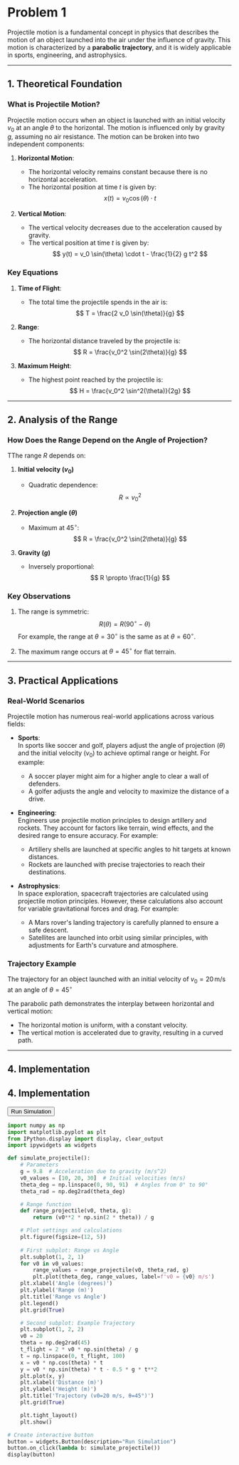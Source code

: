 # Problem 1

Projectile motion is a fundamental concept in physics that describes the motion of an object launched into the air under the influence of gravity. This motion is characterized by a **parabolic trajectory**, and it is widely applicable in sports, engineering, and astrophysics.

---

## 1. Theoretical Foundation

### What is Projectile Motion?

Projectile motion occurs when an object is launched with an initial velocity $v_0$ at an angle $\theta$ to the horizontal. The motion is influenced only by gravity $g$, assuming no air resistance. The motion can be broken into two independent components:

1. **Horizontal Motion**:
   - The horizontal velocity remains constant because there is no horizontal acceleration.
   - The horizontal position at time $t$ is given by:
     $$
     x(t) = v_0 \cos(\theta) \cdot t
     $$

2. **Vertical Motion**:
   - The vertical velocity decreases due to the acceleration caused by gravity.
   - The vertical position at time $t$ is given by:
     $$
     y(t) = v_0 \sin(\theta) \cdot t - \frac{1}{2} g t^2
     $$

### Key Equations

1. **Time of Flight**:
   - The total time the projectile spends in the air is:
     $$
     T = \frac{2 v_0 \sin(\theta)}{g}
     $$

2. **Range**:
   - The horizontal distance traveled by the projectile is:
     $$
     R = \frac{v_0^2 \sin(2\theta)}{g}
     $$

3. **Maximum Height**:
   - The highest point reached by the projectile is:
     $$
     H = \frac{v_0^2 \sin^2(\theta)}{2g}
     $$

---

## 2. Analysis of the Range

### How Does the Range Depend on the Angle of Projection?

TThe range $R$ depends on:

1. **Initial velocity ($v_0$)**  
   - Quadratic dependence:  
     $$
     R \propto v_0^2
     $$

2. **Projection angle ($\theta$)**  
   - Maximum at $45^\circ$:  
     $$
     R = \frac{v_0^2 \sin(2\theta)}{g}
     $$

3. **Gravity ($g$)**  
   - Inversely proportional:  
     $$
     R \propto \frac{1}{g}
     $$

### Key Observations
1. The range is symmetric:  
   $$
   R(\theta) = R(90^\circ - \theta)
   $$
   For example, the range at $\theta = 30^\circ$ is the same as at $\theta = 60^\circ$.

2. The maximum range occurs at $\theta = 45^\circ$ for flat terrain.

---

## 3. Practical Applications

### Real-World Scenarios

Projectile motion has numerous real-world applications across various fields:

- **Sports**:  
  In sports like soccer and golf, players adjust the angle of projection ($\theta$) and the initial velocity ($v_0$) to achieve optimal range or height. For example:
  - A soccer player might aim for a higher angle to clear a wall of defenders.
  - A golfer adjusts the angle and velocity to maximize the distance of a drive.

- **Engineering**:  
  Engineers use projectile motion principles to design artillery and rockets. They account for factors like terrain, wind effects, and the desired range to ensure accuracy. For example:
  - Artillery shells are launched at specific angles to hit targets at known distances.
  - Rockets are launched with precise trajectories to reach their destinations.

- **Astrophysics**:  
  In space exploration, spacecraft trajectories are calculated using projectile motion principles. However, these calculations also account for variable gravitational forces and drag. For example:
  - A Mars rover's landing trajectory is carefully planned to ensure a safe descent.
  - Satellites are launched into orbit using similar principles, with adjustments for Earth's curvature and atmosphere.

### Trajectory Example

The trajectory for an object launched with an initial velocity of $v_0 = 20\,\text{m/s}$ at an angle of $\theta = 45^\circ$



The parabolic path demonstrates the interplay between horizontal and vertical motion:
- The horizontal motion is uniform, with a constant velocity.
- The vertical motion is accelerated due to gravity, resulting in a curved path.

---

## 4. Implementation

## 4. Implementation

<button onclick="runSimulation()">Run Simulation</button>

```python
import numpy as np
import matplotlib.pyplot as plt
from IPython.display import display, clear_output
import ipywidgets as widgets

def simulate_projectile():
    # Parameters
    g = 9.8  # Acceleration due to gravity (m/s^2)
    v0_values = [10, 20, 30]  # Initial velocities (m/s)
    theta_deg = np.linspace(0, 90, 91)  # Angles from 0° to 90°
    theta_rad = np.deg2rad(theta_deg)

    # Range function
    def range_projectile(v0, theta, g):
        return (v0**2 * np.sin(2 * theta)) / g

    # Plot settings and calculations
    plt.figure(figsize=(12, 5))
    
    # First subplot: Range vs Angle
    plt.subplot(1, 2, 1)
    for v0 in v0_values:
        range_values = range_projectile(v0, theta_rad, g)
        plt.plot(theta_deg, range_values, label=f'v0 = {v0} m/s')
    plt.xlabel('Angle (degrees)')
    plt.ylabel('Range (m)')
    plt.title('Range vs Angle')
    plt.legend()
    plt.grid(True)

    # Second subplot: Example Trajectory
    plt.subplot(1, 2, 2)
    v0 = 20
    theta = np.deg2rad(45)
    t_flight = 2 * v0 * np.sin(theta) / g
    t = np.linspace(0, t_flight, 100)
    x = v0 * np.cos(theta) * t
    y = v0 * np.sin(theta) * t - 0.5 * g * t**2
    plt.plot(x, y)
    plt.xlabel('Distance (m)')
    plt.ylabel('Height (m)')
    plt.title('Trajectory (v0=20 m/s, θ=45°)')
    plt.grid(True)

    plt.tight_layout()
    plt.show()

# Create interactive button
button = widgets.Button(description="Run Simulation")
button.on_click(lambda b: simulate_projectile())
display(button)
```